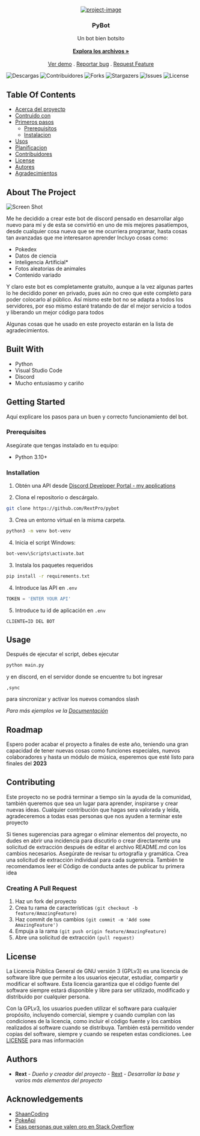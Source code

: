 <br/>
<p align="center">
  <a href="https://github.com/RextPro/PyBot">
    <p align="center"><img src="https://socialify.git.ci/rextpro/pybot/image?language=1&amp;name=1&amp;owner=1&amp;theme=Dark" alt="project-image"></p>
  </a>

  <h3 align="center">PyBot</h3>

  <p align="center">
    Un bot bien botsito
    <br/>
    <br/>
    <a href="https://github.com/RextPro/PyBot"><strong>Explora los archivos »</strong></a>
    <br/>
    <br/>
    <a href="https://github.com/RextPro/PyBot">Ver demo</a>
    .
    <a href="https://github.com/RextPro/PyBot/issues">Reportar bug</a>
    .
    <a href="https://github.com/RextPro/PyBot/issues">Request Feature</a>
  </p>
</p>

![Descargas](https://img.shields.io/github/downloads/RextPro/PyBot/total) ![Contribuidores](https://img.shields.io/github/contributors/RextPro/PyBot?color=dark-green) ![Forks](https://img.shields.io/github/forks/RextPro/PyBot?style=social) ![Stargazers](https://img.shields.io/github/stars/RextPro/PyBot?style=social) ![Issues](https://img.shields.io/github/issues/RextPro/PyBot) ![License](https://img.shields.io/github/license/RextPro/PyBot) 

## Table Of Contents

* [Acerca del proyectp](#about-the-project)
* [Contruido con](#built-with)
* [Primeros pasos](#getting-started)
  * [Prerequisitos](#prerequisites)
  * [Instalacion](#installation)
* [Usos](#usage)
* [Planificacion](#roadmap)
* [Contribuidores](#contributing)
* [License](#license)
* [Autores](#authors)
* [Agradecimientos](#acknowledgements)

## About The Project

![Screen Shot](images/screenshot.png)

Me he decidido a crear este bot de discord pensado en desarrollar algo nuevo para mí y de esta se convirtió en uno de mis mejores pasatiempos, desde cualquier cosa nueva que se me ocurriera programar, hasta cosas tan avanzadas que me interesaron aprender
Incluyo cosas como:
 * Pokedex
* Datos de ciencia
* Inteligencia Artificial*
* Fotos aleatorias de animales
* Contenido variado

Y claro este bot es completamente gratuito, aunque a la vez algunas partes lo he decidido poner en privado, pues aún no creo que este completo para poder colocarlo al público. Así mismo este bot no se adapta a todos los servidores, por eso mismo estaré tratando de dar el mejor servicio a todos y liberando un mejor código para todos

Algunas cosas que he usado en este proyecto estarán en la lista de agradecimientos.

## Built With

* Python
* Visual Studio Code
* Discord
* Mucho entusiasmo y cariño

## Getting Started

Aquí explicare los pasos para un buen y correcto funcionamiento del bot.

### Prerequisites

Asegúrate que tengas instalado en tu equipo:

* Python 3.10+

### Installation

1. Obtén una API desde [Discord Developer Portal - my applications](https://discord.com/developers/applications)

2. Clona el repositorio o descárgalo.

```sh
git clone https://github.com/RextPro/pybot
```
3. Crea un entorno virtual en la misma carpeta.

```sh
python3 -m venv bot-venv
```

4. Inicia el script
Windows:
```sh
bot-venv\Scripts\activate.bat
```

3. Instala los paquetes requeridos

```sh
pip install -r requirements.txt
```

4. Introduce las API en `.env`

```python
TOKEN = 'ENTER YOUR API'
```

5. Introduce tu id de aplicación en `.env`

```
CLIENTE=ID DEL BOT

```


## Usage

Después de ejecutar el script, debes ejecutar
```sh
python main.py
```
y en discord, en el servidor donde se encuentre tu bot ingresar

```
,sync
```
para sincronizar y activar los nuevos comandos slash

_Para más ejemplos ve la [Documentación](https://rextpro.github.io/projects/pybot/documentation)_

## Roadmap

Espero poder acabar el proyecto a finales de este año, teniendo una gran capacidad de tener nuevas cosas como funciones especiales, nuevos colaboradores y hasta un módulo de música, esperemos que esté listo para finales del  **2023**

## Contributing

Este proyecto no se podrá terminar a tiempo sin la ayuda de la comunidad, también queremos que sea un lugar para aprender, inspirarse y crear nuevas ideas. Cualquier contribución que hagas sera valorada y leída, agradeceremos a todas esas personas que nos ayuden a terminar este proyecto

Si tienes sugerencias para agregar o eliminar elementos del proyecto, no dudes en abrir una incidencia para discutirlo o crear directamente una solicitud de extracción después de editar el archivo README.md con los cambios necesarios.
Asegúrate de revisar tu ortografía y gramática.
Crea una solicitud de extracción individual para cada sugerencia.
También te recomendamos leer el Código de conducta antes de publicar tu primera idea

### Creating A Pull Request

1. Haz un fork del proyecto
2. Crea tu rama de características `(git checkout -b feature/AmazingFeature)`
3. Haz commit de tus cambios `(git commit -m 'Add some AmazingFeature')`
4. Empuja a la rama `(git push origin feature/AmazingFeature)`
5. Abre una solicitud de extracción `(pull request)`

## License

La Licencia Pública General de GNU versión 3 (GPLv3) es una licencia de software libre que permite a los usuarios ejecutar, estudiar, compartir y modificar el software. Esta licencia garantiza que el código fuente del software siempre estará disponible y libre para ser utilizado, modificado y distribuido por cualquier persona.

Con la GPLv3, los usuarios pueden utilizar el software para cualquier propósito, incluyendo comercial, siempre y cuando cumplan con las condiciones de la licencia, como incluir el código fuente y los cambios realizados al software cuando se distribuya. También está permitido vender copias del software, siempre y cuando se respeten estas condiciones.
 Lee [LICENSE](https://github.com/RextPro/PyBot/blob/main/LICENSE.md) para mas información

## Authors

* **Rext** - *Dueño y creador del proyecto* - [Rext](https://github.com/RexPro) - *Desarrollar la base y varios más elementos del proyecto*

## Acknowledgements

* [ShaanCoding](https://github.com/ShaanCoding/)
* [PokeApi](https://pokeapi.co/)
* [Esas personas que valen oro en Stack Overflow](https://stackoverflow.com/)

